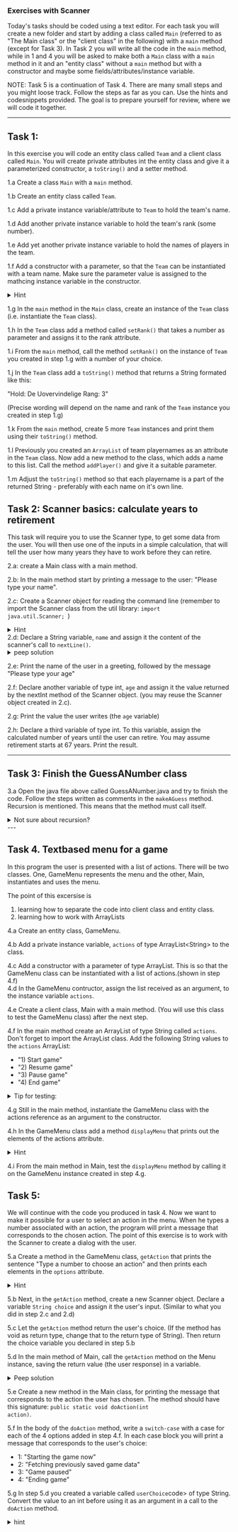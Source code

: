 ### Exercises with Scanner 
Today's tasks should be coded using a text editor. For each task you will create a new folder and start by adding a class called <code>Main</code> (referred to as "The Main class" or the "client class" in the following) with a <code>main</code> method (except for Task 3). 
In Task 2 you will write all the code in the <code>main</code> method, while in 1 and 4 you will be asked to make both a <code>Main</code> class with a <code>main</code> method in it and an "entity class" without a <code>main</code> method but with a constructor and maybe some fields/attributes/instance variable. 

NOTE: Task 5 is a continuation of Task 4. There are many small steps and you might loose track. Follow the steps as far as you can. Use the hints and codesnippets provided. The goal is to prepare yourself for review, where we will code it together. 

---
## Task 1:
In this exercise you will code an entity class called <code>Team</code> and a client class called <code>Main</code>. You will create private attributes int the entity class and give it a parameterized constructor, a <code>toString()</code> and a setter method.

1.a Create a class <code>Main</code> with a <code>main</code> method.

1.b Create an entity class called <code>Team</code>.

1.c Add a private instance variable/attribute to <code>Team</code> to hold the team's name.

1.d Add another private instance variable to hold the team's rank (some number).

1.e Add yet another private instance variable to hold the names of players in the team. 

1.f Add a constructor with a parameter, so that the <code>Team</code> can be instantiated with a team name. Make sure the parameter value is assigned to the mathcing instance variable in the constructor.
<details>
  <summary>Hint</summary>
  <p><code>public Team(String teamName)</code></p>
</details>

1.g In the <code>main</code> method in the <code>Main</code> class, create an instance of the <code>Team</code> class (i.e. instantiate the <code>Team</code> class).

1.h In the <code>Team</code> class add a method called <code>setRank()</code> that takes a number as parameter and assigns it to the rank attribute.

1.i From the <code>main</code> method, call the method <code>setRank()</code> on the instance of <code>Team</code> you created in step 1.g with a number of your choice.

1.j In the <code>Team</code> class add a <code>toString()</code> method that returns a String formated like this:

"Hold: De Uovervindelige
Rang: 3" 

(Precise wording will depend on the name and rank of the <code>Team</code> instance you created in step 1.g)

1.k From the <code>main</code> method, create 5 more <code>Team</code> instances and print them using their <code>toString()</code> method.

1.l Previously you created an <code>ArrayList</code> of team playernames as an attribute in the <code>Team</code> class. Now add a new method to the class, which adds a name to this list. Call the method <code>addPlayer()</code> and give it a suitable parameter. 

1.m Adjust the <code>toString()</code> method so that each playername is a part of the returned String - preferably with each name on it's own line.


## Task 2: Scanner basics: calculate years to retirement 
This task will require you to use the Scanner type, to get some data from the user. You will then use one of the inputs in a simple calculation, that will tell the user how many years they have to work before they can retire.

2.a: create a Main class with a main method.

2.b: In the main method start by printing a message to the user: "Please type your name".

2.c: Create a Scanner object for reading the command line (remember to import the Scanner class from the util library: <code>import java.util.Scanner; </code>)
<details>
  <summary>Hint</summary>
  <p><code>Scanner scanner = new Scanner(System.in);</code></p>
</details>
2.d: Declare a String variable, <code>name</code> and assign it the content of the scanner's call to <code>nextLine()</code>.
<details>
  <summary>peep solution</summary>
  <p><code>String input =  scanner.nextLine();</code></p>
</details>

2.e: Print the name of the user in a greeting, followed by the message "Please type your age"

2.f: Declare another variable of type int, <code>age</code> and assign it the value returned by the nextInt method of the Scanner object. (you may reuse the Scanner object created in 2.c).

2.g: Print the value the user writes (the <code>age</code> variable)

2.h: Declare a third variable of type int. To this variable, assign the calculated number of years until the user can retire. You may assume retirement starts at 67 years. Print the result.

---

## Task 3: Finish the GuessANumber class
3.a Open the java file above called GuessANumber.java and try to finish the code. Follow the steps written as comments in the <code>makeAGuess</code> method. Recursion is mentioned. This means that the method must call itself.
<details>
  <summary>Not sure about recursion?</summary>
  <p><a href="https://www.geeksforgeeks.org/recursion-in-java/">Read about it here</a></p>
</details>
---

## Task 4. Textbased menu for a game
In this program the user is presented with a list of actions. There will be two classes. One, GameMenu represents the menu and the other, Main, instantiates and uses the menu. 

The point of this excersise is 
1. learning how to separate the code into client class and entity class. 
2. learning how to work with ArrayLists


4.a Create an entity class, GameMenu.

4.b Add a private instance variable, <code>actions</code> of type ArrayList\<String\> to the class.

4.c Add a constructor with a parameter of type ArrayList. This is so that the GameMenu class can be instantiated with a list of actions.(shown in step 4.f)  
4.d In the GameMenu contructor, assign the list received as an argument, to the instance variable <code>actions</code>. 

4.e Create a client class, Main with a main method. (You will use this class to test the GameMenu class) after the next step.

4.f In the main method create an ArrayList of type String called <code>actions</code>. Don't forget to import the ArrayList class. 
Add the following String values to the <code>actions</code> ArrayList:
+ "1) Start game"
+ "2) Resume game"
+ "3) Pause game"
+ "4) End game"

<details>
  <summary>Tip for testing:</summary>
You can test the actions ArrayList by printing one of the elements:

<code>
System.out.print(actions.get(2)) // expected output: "Pause game"
</code>
</details>

4.g Still in the main method, instantiate the GameMenu class with the actions reference as an argument to the constructor. 

4.h In the GameMenu class add a method <code>displayMenu</code> that prints out the elements of the actions attribute. 
<details>
  <summary>Hint</summary>
  <p>you may use a <code>for-each</code>loop for printing the options
  </p>
</details>

4.i From the main method in Main, test the <code>displayMenu</code> method by calling it on the GameMenu instance created in step 4.g. 


## Task 5:
We will continue with the code you produced in task 4. Now we want to make it possible for a user to select an action in the menu. When he types a number associated with an action, the program will print a message that corresponds to the chosen action. 
The point of this exercise is to work with the Scanner to create a dialog with the user.

5.a Create a method in the GameMenu class, <code>getAction</code> that prints the sentence "Type a number to choose an action" and then prints each elements in the <code>options</code> attribute. 
 <details>
  <summary>Hint</summary>
  <p>Reuse the displayMenu method you wrote in step 4.h to accomplish the last bit. 
  </p>
</details>

5.b Next, in the <code>getAction</code> method, create a new Scanner object. Declare a variable <code>String choice</code> and assign it the user's input. (Similar to what you did in step 2.c and 2.d)

5.c Let the <code>getAction</code> method return the user's choice. (If the method has void as return type, change that to the return type of String). Then return the choice variable you declared in step 5.b 

5.d In the main method of Main, call the <code>getAction</code> method on the Menu instance, saving the return value (the user response) in a variable. 
<details>
  <summary>Peep solution</summary>
  <p>
    <code>
    String userChoice = getAction();
</code>
</p>
</details>

5.e Create a new method in the Main class, for printing the message that corresponds to the action the user has chosen. The method should have this signature: <code>public static void doAction(int action)</code>. 

5.f In the body of the <code>doAction</code> method, write a <code>switch-case</code> with a case for each of the 4 options added in step 4.f. In each case block you will print a message that corresponds to the user's choice:
   + 1: "Starting the game now"
   + 2: "Fetching previously saved game data"
   + 3: "Game paused"
   + 4: "Ending game"

5.g In step 5.d you created a variable called <code>userChoice</code>code> of type String. Convert the value to an int before using it as an argument in a call to the <code>doAction</code> method.
<details>
  <summary>hint</summary>
  <p>
    <code>
    Integer.parseInt()
</code>
</p>
</details>





